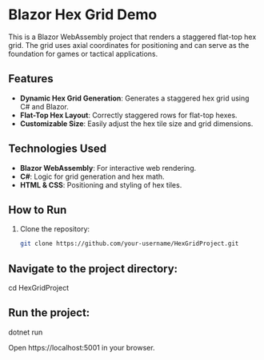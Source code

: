 # Blazor Hex Grid Demo

This is a Blazor WebAssembly project that renders a staggered flat-top hex grid. The grid uses axial coordinates for positioning and can serve as the foundation for games or tactical applications.

## Features
- **Dynamic Hex Grid Generation**: Generates a staggered hex grid using C# and Blazor.
- **Flat-Top Hex Layout**: Correctly staggered rows for flat-top hexes.
- **Customizable Size**: Easily adjust the hex tile size and grid dimensions.

## Technologies Used
- **Blazor WebAssembly**: For interactive web rendering.
- **C#**: Logic for grid generation and hex math.
- **HTML & CSS**: Positioning and styling of hex tiles.

## How to Run
1. Clone the repository:
   ```bash
   git clone https://github.com/your-username/HexGridProject.git

## Navigate to the project directory:

cd HexGridProject

## Run the project:

dotnet run

Open https://localhost:5001 in your browser.
